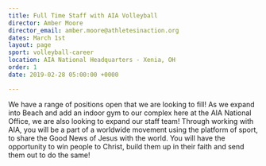 ```yaml
---
title: Full Time Staff with AIA Volleyball
director: Amber Moore
director_email: amber.moore@athletesinaction.org
dates: March 1st
layout: page
sport: volleyball-career
location: AIA National Headquarters - Xenia, OH
order: 1
date: 2019-02-28 05:00:00 +0000

---
```

We have a range of positions open that we are looking to fill! As we expand into Beach and add an indoor gym to our complex here at the AIA National Office, we are also looking to expand our staff team! Through working with AIA, you will be a part of a worldwide movement using the platform of sport, to share the Good News of Jesus with the world. You will have the opportunity to win people to Christ, build them up in their faith and send them out to do the same!